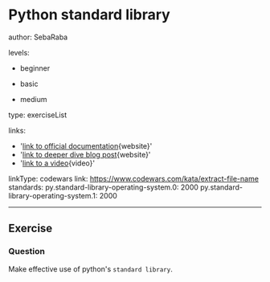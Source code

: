 # Python standard library
author: SebaRaba

levels:

  - beginner

  - basic

  - medium


type: exerciseList

links:

  - '[link to official documentation](https://docs.python.org/3/library/index.html){website}'
  - '[link to deeper dive blog post](https://pythontips.com/2013/07/30/20-python-libraries-you-cant-live-without/){website}'
  - '[link to a video](https://www.youtube.com/watch?v=CqvZ3vGoGs0){video}'

linkType: codewars
link: https://www.codewars.com/kata/extract-file-name
standards:
  py.standard-library-operating-system.0: 2000
  py.standard-library-operating-system.1: 2000

---
## Exercise
### Question
Make effective use of python's `standard library`.
